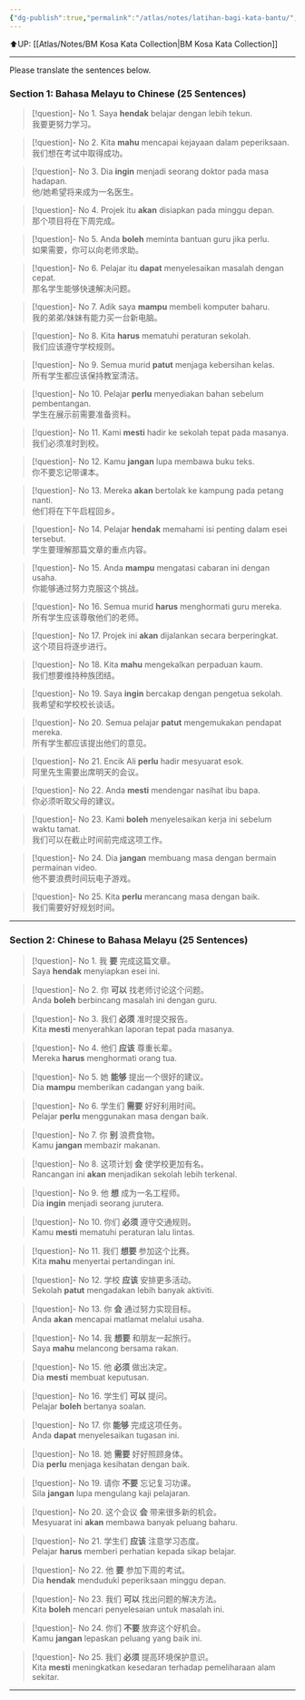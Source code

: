 ```yaml
---
{"dg-publish":true,"permalink":"/atlas/notes/latihan-bagi-kata-bantu/","noteIcon":""}
---
```


⬆️UP: [[Atlas/Notes/BM Kosa Kata Collection\|BM Kosa Kata Collection]]

---

Please translate the sentences below.
### **Section 1: Bahasa Melayu to Chinese (25 Sentences)**

> [!question]- No 1. Saya **hendak** belajar dengan lebih tekun.  
> 我要更努力学习。

> [!question]- No 2. Kita **mahu** mencapai kejayaan dalam peperiksaan.  
> 我们想在考试中取得成功。

> [!question]- No 3. Dia **ingin** menjadi seorang doktor pada masa hadapan.  
> 他/她希望将来成为一名医生。

> [!question]- No 4. Projek itu **akan** disiapkan pada minggu depan.  
> 那个项目将在下周完成。

> [!question]- No 5. Anda **boleh** meminta bantuan guru jika perlu.  
> 如果需要，你可以向老师求助。

> [!question]- No 6. Pelajar itu **dapat** menyelesaikan masalah dengan cepat.  
> 那名学生能够快速解决问题。

> [!question]- No 7. Adik saya **mampu** membeli komputer baharu.  
> 我的弟弟/妹妹有能力买一台新电脑。

> [!question]- No 8. Kita **harus** mematuhi peraturan sekolah.  
> 我们应该遵守学校规则。

> [!question]- No 9. Semua murid **patut** menjaga kebersihan kelas.  
> 所有学生都应该保持教室清洁。

> [!question]- No 10. Pelajar **perlu** menyediakan bahan sebelum pembentangan.  
> 学生在展示前需要准备资料。

> [!question]- No 11. Kami **mesti** hadir ke sekolah tepat pada masanya.  
> 我们必须准时到校。

> [!question]- No 12. Kamu **jangan** lupa membawa buku teks.  
> 你不要忘记带课本。

> [!question]- No 13. Mereka **akan** bertolak ke kampung pada petang nanti.  
> 他们将在下午启程回乡。

> [!question]- No 14. Pelajar **hendak** memahami isi penting dalam esei tersebut.  
> 学生要理解那篇文章的重点内容。

> [!question]- No 15. Anda **mampu** mengatasi cabaran ini dengan usaha.  
> 你能够通过努力克服这个挑战。

> [!question]- No 16. Semua murid **harus** menghormati guru mereka.  
> 所有学生应该尊敬他们的老师。

> [!question]- No 17. Projek ini **akan** dijalankan secara berperingkat.  
> 这个项目将逐步进行。

> [!question]- No 18. Kita **mahu** mengekalkan perpaduan kaum.  
> 我们想要维持种族团结。

> [!question]- No 19. Saya **ingin** bercakap dengan pengetua sekolah.  
> 我希望和学校校长谈话。

> [!question]- No 20. Semua pelajar **patut** mengemukakan pendapat mereka.  
> 所有学生都应该提出他们的意见。

> [!question]- No 21. Encik Ali **perlu** hadir mesyuarat esok.  
> 阿里先生需要出席明天的会议。

> [!question]- No 22. Anda **mesti** mendengar nasihat ibu bapa.  
> 你必须听取父母的建议。

> [!question]- No 23. Kami **boleh** menyelesaikan kerja ini sebelum waktu tamat.  
> 我们可以在截止时间前完成这项工作。

> [!question]- No 24. Dia **jangan** membuang masa dengan bermain permainan video.  
> 他不要浪费时间玩电子游戏。

> [!question]- No 25. Kita **perlu** merancang masa dengan baik.  
>  我们需要好好规划时间。

---

### **Section 2: Chinese to Bahasa Melayu (25 Sentences)**

> [!question]- No 1. 我 **要** 完成这篇文章。  
> Saya **hendak** menyiapkan esei ini.

> [!question]- No 2. 你 **可以** 找老师讨论这个问题。  
> Anda **boleh** berbincang masalah ini dengan guru.

> [!question]- No 3. 我们 **必须** 准时提交报告。  
> Kita **mesti** menyerahkan laporan tepat pada masanya.

> [!question]- No 4. 他们 **应该** 尊重长辈。  
> Mereka **harus** menghormati orang tua.

> [!question]- No 5. 她 **能够** 提出一个很好的建议。  
> Dia **mampu** memberikan cadangan yang baik.

> [!question]- No 6. 学生们 **需要** 好好利用时间。  
> Pelajar **perlu** menggunakan masa dengan baik.

> [!question]- No 7. 你 **别** 浪费食物。  
> Kamu **jangan** membazir makanan.

> [!question]- No 8. 这项计划 **会** 使学校更加有名。  
> Rancangan ini **akan** menjadikan sekolah lebih terkenal.

> [!question]- No 9. 他 **想** 成为一名工程师。  
> Dia **ingin** menjadi seorang jurutera.

> [!question]- No 10. 你们 **必须** 遵守交通规则。  
> Kamu **mesti** mematuhi peraturan lalu lintas.

> [!question]- No 11. 我们 **想要** 参加这个比赛。  
> Kita **mahu** menyertai pertandingan ini.

> [!question]- No 12. 学校 **应该** 安排更多活动。  
> Sekolah **patut** mengadakan lebih banyak aktiviti.

> [!question]- No 13. 你 **会** 通过努力实现目标。  
> Anda **akan** mencapai matlamat melalui usaha.

> [!question]- No 14. 我 **想要** 和朋友一起旅行。  
> Saya **mahu** melancong bersama rakan.

> [!question]- No 15. 他 **必须** 做出决定。  
> Dia **mesti** membuat keputusan.

> [!question]- No 16. 学生们 **可以** 提问。  
> Pelajar **boleh** bertanya soalan.

> [!question]- No 17. 你 **能够** 完成这项任务。  
> Anda **dapat** menyelesaikan tugasan ini.

> [!question]- No 18. 她 **需要** 好好照顾身体。  
> Dia **perlu** menjaga kesihatan dengan baik.

> [!question]- No 19. 请你 **不要** 忘记复习功课。  
> Sila **jangan** lupa mengulang kaji pelajaran.

> [!question]- No 20. 这个会议 **会** 带来很多新的机会。  
> Mesyuarat ini **akan** membawa banyak peluang baharu.

> [!question]- No 21. 学生们 **应该** 注意学习态度。  
> Pelajar **harus** memberi perhatian kepada sikap belajar.

> [!question]- No 22. 他 **要** 参加下周的考试。  
> Dia **hendak** menduduki peperiksaan minggu depan.

> [!question]- No 23. 我们 **可以** 找出问题的解决方法。  
> Kita **boleh** mencari penyelesaian untuk masalah ini.

> [!question]- No 24. 你们 **不要** 放弃这个好机会。  
> Kamu **jangan** lepaskan peluang yang baik ini.

> [!question]- No 25. 我们 **必须** 提高环境保护意识。  
> Kita **mesti** meningkatkan kesedaran terhadap pemeliharaan alam sekitar.

---
